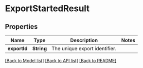 # ExportStartedResult

## Properties
Name | Type | Description | Notes
------------ | ------------- | ------------- | -------------
**exportId** | **String** | The unique export identifier. | 

[[Back to Model list]](../README.md#documentation-for-models) [[Back to API list]](../README.md#documentation-for-api-endpoints) [[Back to README]](../README.md)


